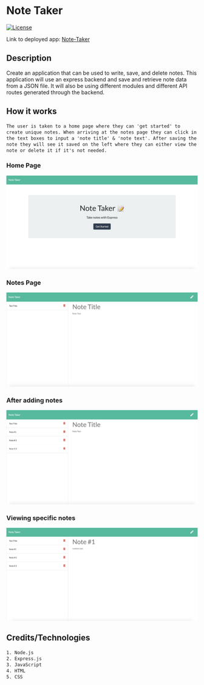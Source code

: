 # Note Taker

[![License](https://img.shields.io/badge/License-MIT-blue.svg)](https://opensource.org/licenses/MIT)

Link to deployed app: [Note-Taker](https://murmuring-shore-68686.herokuapp.com)

## Description
Create an application that can be used to write, save, and delete notes. This application will use an express backend and save and retrieve note data from a JSON file. It will also be using different modules and different API routes generated through the backend.

## How it works
    The user is taken to a home page where they can 'get started' to create unique notes. When arriving at the notes page they can click in the text boxes to input a 'note title' & 'note text'. After saving the note they will see it saved on the left where they can either view the note or delete it if it's not needed.

### Home Page 
![Note Taker](images/note-taker-home-page.png)

### Notes Page 
![Note Taker](images/note-taker-notes-page.png)

### After adding notes
![Note Taker](images/after-adding-notes.png)

### Viewing specific notes
![Note Taker](images/active-view.png)

## Credits/Technologies
    1. Node.js
    2. Express.js
    3. JavaScript
    4. HTML
    5. CSS